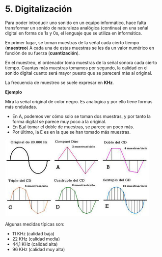 # 5. Digitalización

Para poder introducir uno sonido en un equipo informático, hace falta transformar un sonido de naturaleza analógica (continua) en una señal digital en forma de 1s y 0s, el lenguaje que se utiliza en informática.

En primer lugar, se toman muestras de la señal cada cierto tiempo (**muestreo**)
A cada una de estas muestras se les da un valor numérico en función de su fuerza (**cuantización**).

En el muestreo, el ordenador toma muestras de la señal sonora cada cierto tiempo. Cuantas más muestras tomamos por segundo, la calidad en el sonido digital cuanto será mayor puesto que se parecerá más al original.

La frecuencia de muestreo se suele expresar en **KHz**.

**Ejemplo**

Mira la señal original de color negro. Es analógica y por ello tiene formas más onduladas.

- En A, podemos ver cómo solo se toman dos muestras, y por tanto la forma digital se parece muy poco a la original.
- En B,al tomar el doble de muestras, se parece un poco más.
- Por último, la E es en la que se han tomado más muestras.

![imagen](img/2020-04-05-11-08-55.png)

Algunas medidas típicas son:

- 11 KHz (calidad baja)
- 22 KHz (calidad media)
- 44,1 KHz (calidad alta)
- 96 KHz (calidad muy alta)
